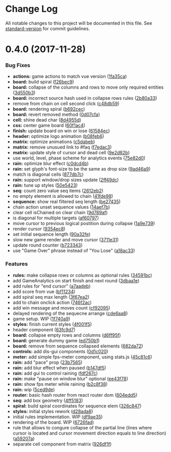 # Change Log

All notable changes to this project will be documented in this file. See [standard-version](https://github.com/conventional-changelog/standard-version) for commit guidelines.

<a name="0.4.0"></a>
# 0.4.0 (2017-11-28)


### Bug Fixes

* **actions:** game actions to match vue version ([1fa35ca](https://github.com/deadwookie/yatk/commit/1fa35ca))
* **board:** build spiral ([f26bec9](https://github.com/deadwookie/yatk/commit/f26bec9))
* **board:** collapse of the columns and rows to move only required entities ([3d550b3](https://github.com/deadwookie/yatk/commit/3d550b3))
* **board:** incorrect source hash used in collapse rows rules ([2b80a33](https://github.com/deadwookie/yatk/commit/2b80a33))
* remove from chain on cell second click ([c48db59](https://github.com/deadwookie/yatk/commit/c48db59))
* **board:** rendering spiral ([b692cec](https://github.com/deadwookie/yatk/commit/b692cec))
* **board:** revert removed method ([0d07cfa](https://github.com/deadwookie/yatk/commit/0d07cfa))
* **cell:** shine dead char ([8d4955d](https://github.com/deadwookie/yatk/commit/8d4955d))
* **css:** center game board ([60f1ac4](https://github.com/deadwookie/yatk/commit/60f1ac4))
* **finish:** update board on win or lose ([61584ec](https://github.com/deadwookie/yatk/commit/61584ec))
* **header:** optimize logo animation ([b08feb6](https://github.com/deadwookie/yatk/commit/b08feb6))
* **matrix:** optimize animations ([c5dabeb](https://github.com/deadwookie/yatk/commit/c5dabeb))
* **matrix:** remove unusued link to #faq ([f7edac3](https://github.com/deadwookie/yatk/commit/f7edac3))
* **matrix:** update style of cursor and dead cell ([9e2d82b](https://github.com/deadwookie/yatk/commit/9e2d82b))
* use world, level, phase scheme for analytics events ([75e82d0](https://github.com/deadwookie/yatk/commit/75e82d0))
* **rain:** optimize blur effect ([c0dcd4b](https://github.com/deadwookie/yatk/commit/c0dcd4b))
* **rain:** set glyph's font-size to be the same as drop size ([9ad46a9](https://github.com/deadwookie/yatk/commit/9ad46a9))
* match is diagonal cells ([877db7c](https://github.com/deadwookie/yatk/commit/877db7c))
* **rain:** support window/drop sizes update ([2ff49dc](https://github.com/deadwookie/yatk/commit/2ff49dc))
* **rain:** tune up styles ([50e5423](https://github.com/deadwookie/yatk/commit/50e5423))
* **seq:** count zero value seq items ([2612eb2](https://github.com/deadwookie/yatk/commit/2612eb2))
* no empty element is allowed to chain ([41fde98](https://github.com/deadwookie/yatk/commit/41fde98))
* **sequence:** show real filtered seq length ([be27435](https://github.com/deadwookie/yatk/commit/be27435))
* chain action unset sequence values ([14aef7b](https://github.com/deadwookie/yatk/commit/14aef7b))
* clear cell isChained on clear chain ([9d789af](https://github.com/deadwookie/yatk/commit/9d789af))
* is diagonal for multiple targets ([af60797](https://github.com/deadwookie/yatk/commit/af60797))
* move cursor to previous logical postition during collapse ([1a9e739](https://github.com/deadwookie/yatk/commit/1a9e739))
* render cursor ([9354ec8](https://github.com/deadwookie/yatk/commit/9354ec8))
* set initial sequence length ([90a32fe](https://github.com/deadwookie/yatk/commit/90a32fe))
* slow new game render and move cursor ([3711e31](https://github.com/deadwookie/yatk/commit/3711e31))
* update round counter ([b723343](https://github.com/deadwookie/yatk/commit/b723343))
* use "Game Over" phrase instead of "You Lose" ([a18ac33](https://github.com/deadwookie/yatk/commit/a18ac33))


### Features

* **rules:** make collapse rows or columns as optional rules ([34591bc](https://github.com/deadwookie/yatk/commit/34591bc))
* add GameAnalytics on start finish and next round ([3dbaa1e](https://github.com/deadwookie/yatk/commit/3dbaa1e))
* add rules for "end cursor" ([a7aadeb](https://github.com/deadwookie/yatk/commit/a7aadeb))
* add score from vue ([bf11234](https://github.com/deadwookie/yatk/commit/bf11234))
* add spiral seq max length ([3f67ea2](https://github.com/deadwookie/yatk/commit/3f67ea2))
* add to chain onclick action ([746f2ac](https://github.com/deadwookie/yatk/commit/746f2ac))
* add win message and moves count ([cf92095](https://github.com/deadwookie/yatk/commit/cf92095))
* delayed rendering of the sequecne arrange ([cde6aa8](https://github.com/deadwookie/yatk/commit/cde6aa8))
* game setup. WIP ([1f740a9](https://github.com/deadwookie/yatk/commit/1f740a9))
* **styles:** finish current styles ([4f001f5](https://github.com/deadwookie/yatk/commit/4f001f5))
* header component ([63fc9d7](https://github.com/deadwookie/yatk/commit/63fc9d7))
* **board:** collapse empty rows and columns ([d6ff95f](https://github.com/deadwookie/yatk/commit/d6ff95f))
* **board:** generate dummy game ([ed750b1](https://github.com/deadwookie/yatk/commit/ed750b1))
* **board:** remove from sequence collapsed elements ([682da72](https://github.com/deadwookie/yatk/commit/682da72))
* **controls:** add dis-gui components ([0d1c020](https://github.com/deadwookie/yatk/commit/0d1c020))
* **meter:** add simple fps-meter component, using stats.js ([45c81c6](https://github.com/deadwookie/yatk/commit/45c81c6))
* **rain:** add "pace" prop ([23b7565](https://github.com/deadwookie/yatk/commit/23b7565))
* **rain:** add blur effect when paused ([b147df5](https://github.com/deadwookie/yatk/commit/b147df5))
* **rain:** add gui to control raining ([fdf267c](https://github.com/deadwookie/yatk/commit/fdf267c))
* **rain:** make "pause on window blur" optional ([ee43f78](https://github.com/deadwookie/yatk/commit/ee43f78))
* **rain:** show fps meter while raining ([b2c8f38](https://github.com/deadwookie/yatk/commit/b2c8f38))
* **rain:** wip ([5ced9de](https://github.com/deadwookie/yatk/commit/5ced9de))
* **router:** basic hash router from react router dom ([604edd5](https://github.com/deadwookie/yatk/commit/604edd5))
* **seq:** add box geometry ([4ff5183](https://github.com/deadwookie/yatk/commit/4ff5183))
* **spiral:** build spiral coordinates for sequence elem ([326c847](https://github.com/deadwookie/yatk/commit/326c847))
* **styles:** initial styles rework ([d28ada8](https://github.com/deadwookie/yatk/commit/d28ada8))
* initial rules implementation. WIP ([df9ae35](https://github.com/deadwookie/yatk/commit/df9ae35))
* rendering of the board. WIP ([6726fad](https://github.com/deadwookie/yatk/commit/6726fad))
* rule that allows to congure collapse of the partial line (lines where cursor is located and cursor movement direction equals to line direction) ([a59207a](https://github.com/deadwookie/yatk/commit/a59207a))
* separate cell component from matrix ([926df1f](https://github.com/deadwookie/yatk/commit/926df1f))
